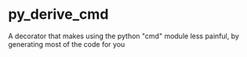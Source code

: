 # py_derive_cmd
A decorator that makes using the python "cmd" module less painful, by generating most of the code for you
